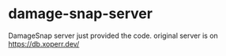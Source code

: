 # damage-snap-server
DamageSnap server
just provided the code. original server is on https://db.xoperr.dev/
